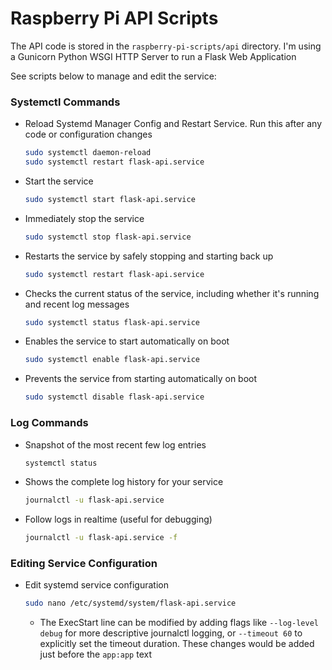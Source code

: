 # Raspberry Pi API Scripts

The API code is stored in the `raspberry-pi-scripts/api` directory. I'm using a Gunicorn Python WSGI HTTP Server to run a Flask Web Application

See scripts below to manage and edit the service:

### Systemctl Commands

- Reload Systemd Manager Config and Restart Service. Run this after any code or configuration changes

  ```bash
  sudo systemctl daemon-reload
  sudo systemctl restart flask-api.service
  ```

- Start the service

  ```bash
  sudo systemctl start flask-api.service
  ```

- Immediately stop the service

  ```bash
  sudo systemctl stop flask-api.service
  ```

- Restarts the service by safely stopping and starting back up

  ```bash
  sudo systemctl restart flask-api.service
  ```

- Checks the current status of the service, including whether it's running and recent log messages

  ```bash
  sudo systemctl status flask-api.service
  ```

- Enables the service to start automatically on boot

  ```bash
  sudo systemctl enable flask-api.service
  ```

- Prevents the service from starting automatically on boot

  ```bash
  sudo systemctl disable flask-api.service
  ```

### Log Commands

- Snapshot of the most recent few log entries

  ```bash
  systemctl status
  ```

- Shows the complete log history for your service

  ```bash
  journalctl -u flask-api.service
  ```

- Follow logs in realtime (useful for debugging)

  ```bash
  journalctl -u flask-api.service -f
  ```

### Editing Service Configuration

- Edit systemd service configuration

  ```bash
  sudo nano /etc/systemd/system/flask-api.service
  ```

  - The ExecStart line can be modified by adding flags like `--log-level debug` for more descriptive journalctl logging, or `--timeout 60` to explicitly set the timeout duration. These changes would be added just before the `app:app` text
